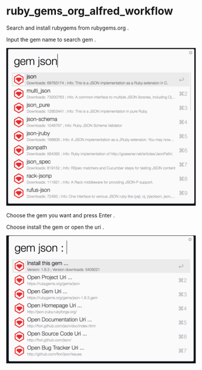 # ruby_gems_org_alfred_workflow

Search and install rubygems from rubygems.org .


Input the gem name to search gem .

![search](images/1.png)

Choose the gem you want and press Enter .

Choose install the gem or open the uri .

![info](images/2.png)
